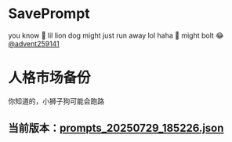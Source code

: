 # SavePrompt
you know 🫠 lil lion dog might just run away lol
haha 🐶 might bolt 😂 [@advent259141](https://github.com/advent259141)

# 人格市场备份
你知道的，小狮子狗可能会跑路

## 当前版本：[prompts_20250729_185226.json](https://github.com/Larch-C/SavePrompt/blob/main/prompts_20250729_185226.json)

